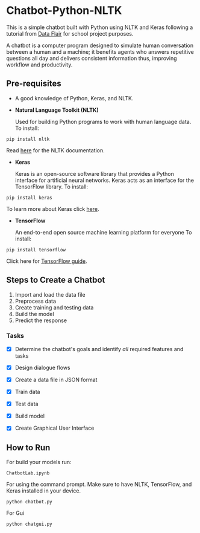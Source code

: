 # Chatbot-Python-NLTK

This is a simple chatbot built with Python using NLTK and Keras following a tutorial from [Data Flair](https://data-flair.training/blogs/python-chatbot-project/) for school project purposes. 

A chatbot is a computer program designed to simulate human conversation between a human and a machine; it benefits agents who answers repetitive questions all day and delivers consistent information thus, improving workflow and productivity. 

## Pre-requisites
- A good knowledge of Python, Keras, and NLTK. 


- **Natural Language Toolkit (NLTK)**

     Used for building Python programs to work with human language data. To install: 

```
pip install nltk
```
   Read [here](https://www.nltk.org/) for the NLTK documentation.
   
- **Keras**

     Keras is an open-source software library that provides a Python interface for artificial neural networks. Keras acts as an interface for the TensorFlow library. To install:
     
```
pip install keras
```

  To learn more about Keras click [here](https://keras.io/).

- **TensorFlow**

     An end-to-end open source machine learning platform for everyone To install:
     
```
pip install tensorflow
```

Click here for [TensorFlow guide](https://www.tensorflow.org/guide).


## Steps to Create a Chatbot
1. Import and load the data file
2. Preprocess data
3. Create training and testing data
4. Build the model
5. Predict the response

### Tasks
- [X] Determine the chatbot's goals and identify *all* required features and tasks
- [X] Design dialogue flows 
- [X] Create a data file in JSON format 
- [X] Train data
- [X] Test data
- [X] Build model
- [X] Create Graphical User Interface


## How to Run 
For build your models run:
```
ChatbotLab.ipynb
```

For using the command prompt. Make sure to have NLTK, TensorFlow, and Keras installed in your device.

```
python chatbot.py
```
For Gui
```
python chatgui.py
```
